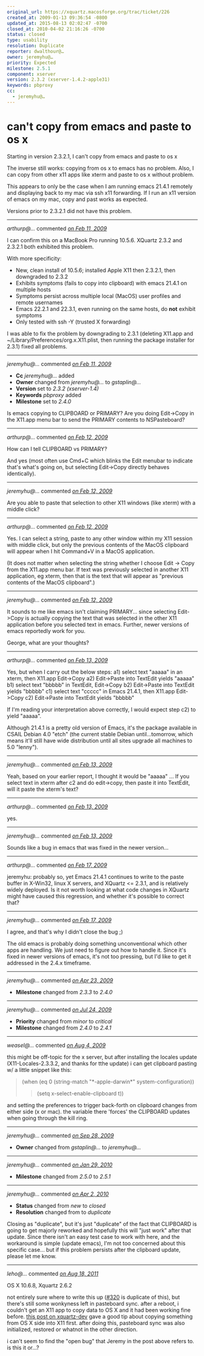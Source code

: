 ```yaml
---
original_url: https://xquartz.macosforge.org/trac/ticket/226
created_at: 2009-01-13 09:36:54 -0800
updated_at: 2015-08-13 02:02:47 -0700
closed_at: 2010-04-02 21:16:26 -0700
status: closed
type: usability
resolution: Duplicate
reporter: dwalthour@…
owner: jeremyhu@…
priority: Expected
milestone: 2.5.1
component: xserver
version: 2.3.2 (xserver-1.4.2-apple31)
keywords: pbproxy
cc:
  - jeremyhu@…
---
```


can't copy from emacs and paste to os x
=======================================


Starting in version 2.3.2.1, I can't copy from emacs and paste to os x

The inverse still works: copying from os x to emacs has no problem. Also, I can copy from other x11 apps like xterm and paste to os x without problem.

This appears to only be the case when I am running emacs 21.4.1 remotely and displaying back to my mac via ssh x11 forwarding. If I run an x11 version of emacs on my mac, copy and past works as expected.

Versions prior to 2.3.2.1 did not have this problem.



---

*arthurp@…* commented *[on Feb 11, 2009](https://xquartz.macosforge.org/trac/ticket/226#comment:1 "February 11, 2009 at 2:10 PM PST")*

I can confirm this on a MacBook Pro running 10.5.6. XQuartz 2.3.2 and 2.3.2.1 both exhibited this problem.

With more specificity:

-   New, clean install of 10.5.6; installed Apple X11 then 2.3.2.1, then downgraded to 2.3.2
-   Exhibits symptoms (fails to copy into clipboard) with emacs 21.4.1 on multiple hosts
-   Symptoms persist across multiple local (MacOS) user profiles and remote usernames
-   Emacs 22.2.1 and 22.3.1, even running on the same hosts, do **not** exhibit symptoms
-   Only tested with ssh -Y (trusted X forwarding)

I was able to fix the problem by downgrading to 2.3.1 (deleting X11.app and ~/Library/Preferences/org.x.X11.plist, then running the package installer for 2.3.1) fixed all problems.



---

*jeremyhu@…* commented *[on Feb 11, 2009](https://xquartz.macosforge.org/trac/ticket/226#comment:2 "February 11, 2009 at 6:03 PM PST")*

-   **Cc** *jeremyhu@…* added
-   **Owner** changed from *jeremyhu@…* to *gstaplin@…*
-   **Version** set to *2.3.2 (xserver-1.4)*
-   **Keywords** *pbproxy* added
-   **Milestone** set to *2.4.0*

Is emacs copying to CLIPBOARD or PRIMARY? Are you doing Edit-&gt;Copy in the X11.app menu bar to send the PRIMARY contents to NSPasteboard?



---

*arthurp@…* commented *[on Feb 12, 2009](https://xquartz.macosforge.org/trac/ticket/226#comment:3 "February 12, 2009 at 7:58 AM PST")*

How can I tell CLIPBOARD vs PRIMARY?

And yes (most often use Cmd+C which blinks the Edit menubar to indicate that's what's going on, but selecting Edit-&gt;Copy directly behaves identically).



---

*jeremyhu@…* commented *[on Feb 12, 2009](https://xquartz.macosforge.org/trac/ticket/226#comment:4 "February 12, 2009 at 9:42 AM PST")*

Are you able to paste that selection to other X11 windows (like xterm) with a middle click?



---

*arthurp@…* commented *[on Feb 12, 2009](https://xquartz.macosforge.org/trac/ticket/226#comment:5 "February 12, 2009 at 1:39 PM PST")*

Yes. I can select a string, paste to any other window within my X11 session with middle click, but only the previous contents of the MacOS clipboard will appear when I hit Command+V in a MacOS application.

(It does not matter when selecting the string whether I choose Edit -&gt; Copy from the X11.app menu bar. If text was previously selected in another X11 application, eg xterm, then that is the text that will appear as "previous contents of the MacOS clipboard".)



---

*jeremyhu@…* commented *[on Feb 12, 2009](https://xquartz.macosforge.org/trac/ticket/226#comment:6 "February 12, 2009 at 4:21 PM PST")*

It sounds to me like emacs isn't claiming PRIMARY... since selecting Edit-&gt;Copy is actually copying the text that was selected in the other X11 application before you selected text in emacs. Further, newer versions of emacs reportedly work for you.

George, what are your thoughts?



---

*arthurp@…* commented *[on Feb 13, 2009](https://xquartz.macosforge.org/trac/ticket/226#comment:7 "February 13, 2009 at 6:46 AM PST")*

Yes, but when I carry out the below steps:
a1) select text "aaaaa" in an xterm, then X11.app Edit-&gt;Copy
a2) Edit-&gt;Paste into TextEdit yields "aaaaa"
b1) select text "bbbbb" in TextEdit, Edit-&gt;Copy
b2) Edit-&gt;Paste into TextEdit yields "bbbbb"
c1) select text "ccccc" in Emacs 21.4.1, then X11.app Edit-&gt;Copy
c2) Edit-&gt;Paste into TextEdit yields "bbbbb"

If I'm reading your interpretation above correctly, I would expect step c2) to yield "aaaaa".

Although 21.4.1 is a pretty old version of Emacs, it's the package available in CSAIL Debian 4.0 "etch" (the current stable Debian until...tomorrow, which means it'll still have wide distribution until all sites upgrade all machines to 5.0 "lenny").



---

*jeremyhu@…* commented *[on Feb 13, 2009](https://xquartz.macosforge.org/trac/ticket/226#comment:8 "February 13, 2009 at 12:32 PM PST")*

Yeah, based on your earlier report, I thought it would be "aaaaa" ... If you select text in xterm after c2 and do edit-&gt;copy, then paste it into TextEdit, will it paste the xterm's text?



---

*arthurp@…* commented *[on Feb 13, 2009](https://xquartz.macosforge.org/trac/ticket/226#comment:9 "February 13, 2009 at 1:22 PM PST")*

yes.



---

*jeremyhu@…* commented *[on Feb 13, 2009](https://xquartz.macosforge.org/trac/ticket/226#comment:10 "February 13, 2009 at 4:16 PM PST")*

Sounds like a bug in emacs that was fixed in the newer version...



---

*arthurp@…* commented *[on Feb 17, 2009](https://xquartz.macosforge.org/trac/ticket/226#comment:11 "February 17, 2009 at 7:57 AM PST")*

jeremyhu: probably so, yet Emacs 21.4.1 continues to write to the paste buffer in X-Win32, linux X servers, and XQuartz &lt;= 2.3.1, and is relatively widely deployed. Is it not worth looking at what code changes in XQuartz might have caused this regression, and whether it's possible to correct that?



---

*jeremyhu@…* commented *[on Feb 17, 2009](https://xquartz.macosforge.org/trac/ticket/226#comment:12 "February 17, 2009 at 3:02 PM PST")*

I agree, and that's why I didn't close the bug ;)

The old emacs is probably doing something unconventional which other apps are handling. We just need to figure out how to handle it. Since it's fixed in newer versions of emacs, it's not too pressing, but I'd like to get it addressed in the 2.4.x timeframe.



---

*jeremyhu@…* commented *[on Apr 23, 2009](https://xquartz.macosforge.org/trac/ticket/226#comment:13 "April 23, 2009 at 2:09 PM PDT")*

-   **Milestone** changed from *2.3.3* to *2.4.0*



---

*jeremyhu@…* commented *[on Jul 24, 2009](https://xquartz.macosforge.org/trac/ticket/226#comment:14 "July 24, 2009 at 11:40 PM PDT")*

-   **Priority** changed from *minor* to *critical*
-   **Milestone** changed from *2.4.0* to *2.4.1*



---

*weasel@…* commented *[on Aug 4, 2009](https://xquartz.macosforge.org/trac/ticket/226#comment:15 "August 4, 2009 at 8:35 PM PDT")*

this might be off-topic for the x server, but after installing the locales update (X11-Locales-2.3.3.2, and thanks for tthe update) i can get clipboard pasting w/ a little snippet like this:

> (when (eq 0 (string-match "\*-apple-darwin\*" system-configuration))
>
> > (setq x-select-enable-clipboard t))

and setting the preferences to trigger back-forth on clipboard changes from either side (x or mac). the variable there 'forces' the CLIPBOARD updates when going through the kill ring.



---

*jeremyhu@…* commented *[on Sep 28, 2009](https://xquartz.macosforge.org/trac/ticket/226#comment:16 "September 28, 2009 at 10:28 AM PDT")*

-   **Owner** changed from *gstaplin@…* to *jeremyhu@…*



---

*jeremyhu@…* commented *[on Jan 29, 2010](https://xquartz.macosforge.org/trac/ticket/226#comment:17 "January 29, 2010 at 12:04 PM PST")*

-   **Milestone** changed from *2.5.0* to *2.5.1*



---

*jeremyhu@…* commented *[on Apr 2, 2010](https://xquartz.macosforge.org/trac/ticket/226#comment:18 "April 2, 2010 at 9:16 PM PDT")*

-   **Status** changed from *new* to *closed*
-   **Resolution** changed from to *duplicate*

Closing as "duplicate", but it's just "duplicate" of the fact that CLIPBOARD is going to get majorly reworked and hopefully this will "just work" after that update. Since there isn't an easy test case to work with here, and the workaround is simple (update emacs), I'm not too concerned about this specific case... but if this problem persists after the clipboard update, please let me know.



---

*leho@…* commented *[on Aug 18, 2011](https://xquartz.macosforge.org/trac/ticket/226#comment:19 "August 18, 2011 at 2:59 AM PDT")*

OS X 10.6.8, Xquartz 2.6.2

not entirely sure where to write this up ([\#⁠320](https://xquartz.macosforge.org/trac/ticket/320) is duplicate of this), but there's still some wonkyness left in pasteboard sync. after a reboot, i couldn't get an X11 app to copy data to OS X and it had been working fine before. [this post on xquartz-dev](http://lists.macosforge.org/pipermail/xquartz-dev/2010-July/002949.html) gave a good tip about copying something from OS X side into X11 first. after doing this, pasteboard sync was also initialized, restored or whatnot in the other direction.

i can't seem to find the "open bug" that Jeremy in the post above refers to. is this it or...?



